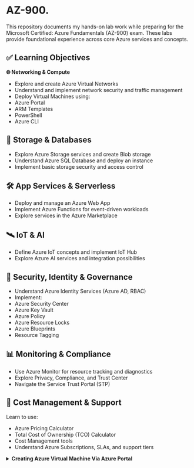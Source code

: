 # AZ-900.

This repository documents my hands-on lab work while preparing for the Microsoft Certified: Azure Fundamentals (AZ-900) exam. These labs provide foundational experience across core Azure services and concepts.

## ✅ Learning Objectives
**🌐 Networking & Compute**
- Explore and create Azure Virtual Networks
- Understand and implement network security and traffic management
- Deploy Virtual Machines using:
- Azure Portal
- ARM Templates
- PowerShell
- Azure CLI

## 💾 Storage & Databases
- Explore Azure Storage services and create Blob storage
- Understand Azure SQL Database and deploy an instance
- Implement basic storage security and access control

## 🛠️ App Services & Serverless
- Deploy and manage an Azure Web App
- Implement Azure Functions for event-driven workloads
- Explore services in the Azure Marketplace

## 🛰️ IoT & AI
- Define Azure IoT concepts and implement IoT Hub
- Explore Azure AI services and integration possibilities

## 🔐 Security, Identity & Governance
- Understand Azure Identity Services (Azure AD, RBAC)
- Implement:
- Azure Security Center
- Azure Key Vault
- Azure Policy
- Azure Resource Locks
- Azure Blueprints
- Resource Tagging

## 📊 Monitoring & Compliance
- Use Azure Monitor for resource tracking and diagnostics
- Explore Privacy, Compliance, and Trust Center
- Navigate the Service Trust Portal (STP)

## 💸 Cost Management & Support
Learn to use:
- Azure Pricing Calculator
- Total Cost of Ownership (TCO) Calculator
- Cost Management tools
- Understand Azure Subscriptions, SLAs, and support tiers

<details>
<summary><b>Creating Azure Virtual Machine Via Azure Portal</b></summary>

## STEP-BY-STEP

1. **Sign in to Azure Portal**
   - https://portal.azure.com
2. **Search for "Virtual Machines"**
   - In the top search bar, type and select Virtual Machines.
3. **Click “Create” > “Azure virtual machine”**
4.  ## Configure Basics
   - Subscription: Select your Azure subscription
   - Resource Group: Create a new one or use existing
   - Virtual machine name: e.g., myVM
   - Region: Choose your preferred Azure region
   - Availability options: Leave default unless high availability is needed
   - Image: Choose OS (e.g., Ubuntu 20.04 LTS or Windows Server 2022)
   - Size: Select based on your use (e.g., Standard_B1s for testing)
   - Authentication type:
     - SSH public key for Linux
     - Password for Windows
   - Username: e.g., azureuser
   - SSH key: Generate or paste your public key (for Linux)

5. ## Configure Inbound Ports
   - Select SSH (22) for Linux or RDP (3389) for Windows
   - Add HTTP (80) if running a web server

6. ## Click Next through remaining tabs (Disks, Networking, etc.)
   - You can leave most settings as default for basic deployment.

7. ## Click “Review + create” > “Create”
8. ## Deployment will take a few minutes, then click “Go to resource”
<img width="1875" height="905" alt="Screenshot 2025-08-04 at 4 15 50 PM" src="https://github.com/user-attachments/assets/fd7e54ff-1c0e-401c-a71a-a4355b63dce4" />

  
</details>
